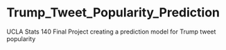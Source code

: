 # Trump_Tweet_Popularity_Prediction
UCLA Stats 140 Final Project creating a prediction model for Trump tweet popularity

